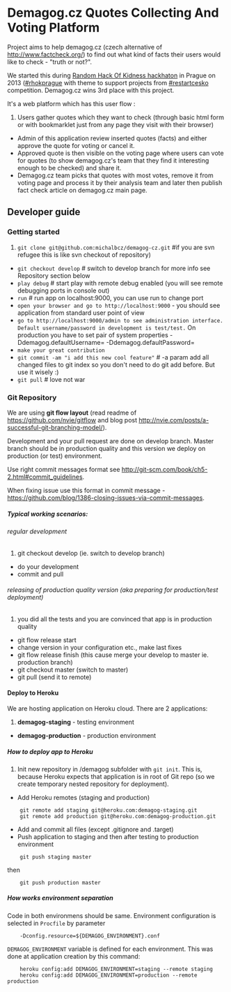 Demagog.cz Quotes Collecting And Voting Platform
================================================

Project aims to help demagog.cz (czech alternative of http://www.factcheck.org/)
to find out what kind of facts their users would like to check - "truth or not?".

We started this during [Random Hack Of Kidness hackhaton](http://www.rhok.org/) in Prague on 2013 ([#rhokprague](http://twitter.com/search?q=%23rhokprague) with theme to support projects from [#restartcesko](http://twitter.com/search?q=%23restartcesko) competition.
Demagog.cz wins 3rd place with this project.

It's a web platform which has this user flow :

1. Users gather quotes which they want to check (through basic html form or with bookmarklet just from any page they visit with their browser)
+ Admin of this application review inserted quotes (facts) and either approve the quote for voting or cancel it.
+ Approved quote is then visible on the voting page where users can vote for quotes (to show demagog.cz's team that they find it interesting enough to be checked) and share it.
+ Demagog.cz team picks that quotes with most votes, remove it from voting page and process it by their analysis team and later then publish fact check article on demagog.cz main page.

## Developer guide


### Getting started

1. `git clone git@github.com:michalbcz/demagog-cz.git` #if you are svn refugee this is like svn checkout of repository)
+ `git checkout develop` # switch to develop branch for more info see Repository section 
below
+ `play debug` # start play with remote debug enabled (you will see remote debugging ports in console out)
+ `run` # run app on localhost:9000, you can use run <port> to change port
+ `open your browser and go to http://localhost:9000` - you should see application from standard user point of view
+ `go to http://localhost:9000/admin to see administration interface. Default
username/password in development is test/test.` On production you have to set pair of system properties -Ddemagog.defaultUsername=<username> -Ddemagog.defaultPassword=<password>
+ `make your great contribution`
+ `git commit -am "i add this new cool feature"` # -a param add all changed files to git index so you don't need to do git add before. But use it wisely :)
+ `git pull` # love not war

### Git Repository

We are using **git flow layout** (read readme of https://github.com/nvie/gitflow and blog post 
http://nvie.com/posts/a-successful-git-branching-model/).

Development and your pull request are done on develop branch.
Master branch should be in production quality and this version we deploy on production (or 
test) environment.

Use right commit messages format see http://git-scm.com/book/ch5-2.html#commit_guidelines.

When fixing issue use this format in commit message - 
https://github.com/blog/1386-closing-issues-via-commit-messages.

##### Typical working scenarios:

###### regular development
1. git checkout develop (ie. switch to develop branch)
+ do your development
+ commit and pull

###### releasing of production quality version (aka preparing for production/test deployment)
1. you did all the tests and you are convinced that app is in production quality
+ git flow release start <version>
+ change version in your configuration etc., make last fixes
+ git flow release finish (this cause merge your develop to master ie. production 
branch)
+ git checkout master (switch to master)
+ git pull (send it to remote)
        

#### Deploy to Heroku

We are hosting application on Heroku cloud. There are 2 applications:

1. **demagog-staging** - testing environment
+ **demagog-production** - production environment

##### How to deploy app to Heroku
1. Init new repository in /demagog subfolder with `git init`. This is, because Heroku expects that application 
is in root of Git repo (so we create temporary nested repository for deployment).
+ Add Heroku remotes (staging and production)
```
    git remote add staging git@heroku.com:demagog-staging.git
    git remote add production git@heroku.com:demagog-production.git
```
+ Add and commit all files (except .gitignore and .target)
+ Push application to staging and then after testing to production environment
```
    git push staging master
```
then
```
    git push production master
```

##### How works environment separation

Code in both environmens should be same. Environment configuration is selected in `Procfile` 
by parameter 
```
    -Dconfig.resource=${DEMAGOG_ENVIRONMENT}.conf
```

`DEMAGOG_ENVIRONMENT` variable is defined  for each environment. This was done at application 
creation by this command:
```
    heroku config:add DEMAGOG_ENVIRONMENT=staging --remote staging
    heroku config:add DEMAGOG_ENVIRONMENT=production --remote production
```